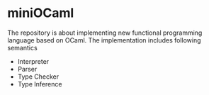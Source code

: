 # miniOCaml
The repository is about implementing new functional programming language based on OCaml. The implementation includes following semantics 
* Interpreter
* Parser
* Type Checker
* Type Inference
  
